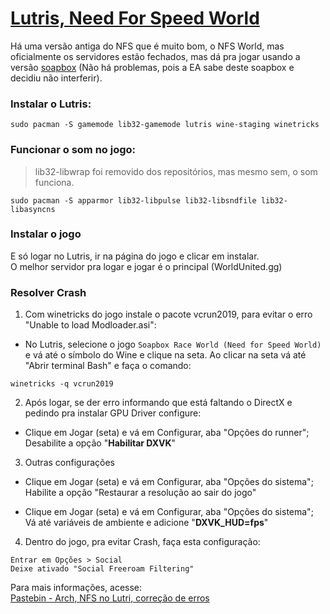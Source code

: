 # [Lutris, Need For Speed World](https://lutris.net/games/soapbox-race-world-need-for-speed-world/)  

Há uma versão antiga do NFS que é muito bom, o NFS World, mas oficialmente os servidores estão fechados, mas dá pra jogar usando a versão [soapbox](https://soapboxrace.world/) (Não há problemas, pois a EA sabe deste soapbox e decidiu não interferir).  

### Instalar o Lutris:  

```
sudo pacman -S gamemode lib32-gamemode lutris wine-staging winetricks
```

### Funcionar o som no jogo:  

> lib32-libwrap foi removido dos repositórios, mas mesmo sem, o som funciona.  

```
sudo pacman -S apparmor lib32-libpulse lib32-libsndfile lib32-libasyncns
```

### Instalar o jogo  

E só logar no Lutris, ir na página do jogo e clicar em instalar.  
O melhor servidor pra logar e jogar é o principal (WorldUnited.gg)  

### Resolver Crash  

1) Com winetricks do jogo instale o pacote vcrun2019, para evitar o erro "Unable to load Modloader.asi":  

* No Lutris, selecione o jogo `Soapbox Race World (Need for Speed World)` e vá até o símbolo do Wine e clique na seta.
Ao clicar na seta vá até "Abrir terminal Bash" e faça o comando:

```
winetricks -q vcrun2019
```

2) Após logar, se der erro informando que está faltando o DirectX e pedindo pra instalar GPU Driver configure:  

* Clique em Jogar (seta) e vá em Configurar, aba "Opções do runner";  
Desabilite a opção "**Habilitar DXVK**"  

3) Outras configurações  

* Clique em Jogar (seta) e vá em Configurar, aba "Opções do sistema";  
Habilite a opção "Restaurar a resolução ao sair do jogo"  

* Clique em Jogar (seta) e vá em Configurar, aba "Opções do sistema";  
Vá até variáveis de ambiente e adicione "**DXVK_HUD=fps**"  

4) Dentro do jogo, pra evitar Crash, faça esta configuração:

```
Entrar em Opções > Social
Deixe ativado "Social Freeroam Filtering"
```

Para mais informações, acesse:  
[Pastebin - Arch, NFS no Lutri, correção de erros](https://pastebin.com/1pVqZjFE)
